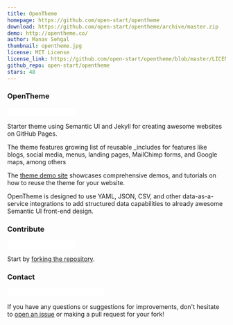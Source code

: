 ```yaml
---
title: OpenTheme
homepage: https://github.com/open-start/opentheme
download: https://github.com/open-start/opentheme/archive/master.zip
demo: http://opentheme.co/
author: Manav Sehgal
thumbnail: opentheme.jpg
license: MIT License
license_link: https://github.com/open-start/opentheme/blob/master/LICENSE
github_repo: open-start/opentheme
stars: 48
---
```


### OpenTheme

<iframe
src="//ghbtns.com/github-btn.html?user=open-start&repo=opentheme&type=watch&count=true&size=small"
allowtransparency="true" frameborder="0" scrolling="0" width="160px"
height="20px"></iframe>

Starter theme using Semantic UI and Jekyll for creating awesome
websites on GitHub Pages.

The theme features growing list of reusable _includes for features like
blogs, social media, menus, landing pages, MailChimp forms, and Google
maps, among others

The [theme demo site](http://opentheme.co) showcases comprehensive
demos, and tutorials on how to reuse the theme for your website.

OpenTheme is designed to use YAML, JSON, CSV, and other
data-as-a-service integrations to add structured data capabilities to
already awesome Semantic UI front-end design.

### Contribute

<iframe
src="//ghbtns.com/github-btn.html?user=open-start&repo=opentheme&type=fork&count=true&size=small"
allowtransparency="true" frameborder="0" scrolling="0" width="156px"
height="20px"></iframe>


Start by [forking the
repository](https://github.com/open-start/opentheme/fork).

### Contact

<iframe
src="//ghbtns.com/github-btn.html?user=open-start&type=follow&count=true&size=small"
allowtransparency="true" frameborder="0" scrolling="0" width="224px"
height="20px"></iframe>

If you have any questions or suggestions for improvements, don't
hesitate to [open an
issue](https://github.com/open-start/opentheme/issues) or making a pull
request for your fork!

